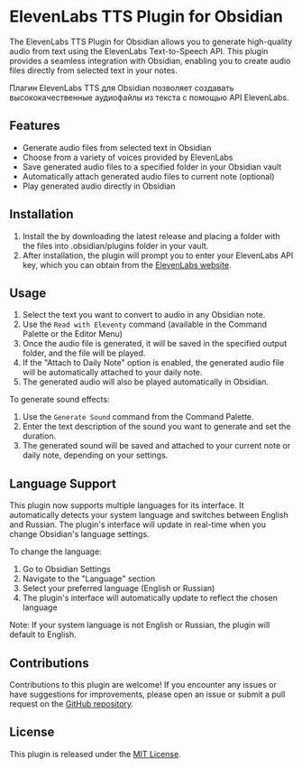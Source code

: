 # ElevenLabs TTS Plugin for Obsidian

The ElevenLabs TTS Plugin for Obsidian allows you to generate high-quality audio from text using the ElevenLabs Text-to-Speech API. This plugin provides a seamless integration with Obsidian, enabling you to create audio files directly from selected text in your notes.

Плагин ElevenLabs TTS для Obsidian позволяет создавать высококачественные аудиофайлы из текста с помощью API ElevenLabs.

## Features

- Generate audio files from selected text in Obsidian
- Choose from a variety of voices provided by ElevenLabs
- Save generated audio files to a specified folder in your Obsidian vault
- Automatically attach generated audio files to current note (optional)
- Play generated audio directly in Obsidian

## Installation

1. Install the by downloading the latest release and placing a folder with the files into .obsidian/plugins folder in your vault.
2. After installation, the plugin will prompt you to enter your ElevenLabs API key, which you can obtain from the [ElevenLabs website](https://elevenlabs.io/).


## Usage

1. Select the text you want to convert to audio in any Obsidian note.
2. Use the `Read with Eleventy` command (available in the Command Palette or the Editor Menu)
3. Once the audio file is generated, it will be saved in the specified output folder, and the file will be played.
4. If the "Attach to Daily Note" option is enabled, the generated audio file will be automatically attached to your daily note.
5. The generated audio will also be played automatically in Obsidian.

To generate sound effects:
1. Use the `Generate Sound` command from the Command Palette.
2. Enter the text description of the sound you want to generate and set the duration.
3. The generated sound will be saved and attached to your current note or daily note, depending on your settings.

## Language Support

This plugin now supports multiple languages for its interface. It automatically detects your system language and switches between English and Russian. The plugin's interface will update in real-time when you change Obsidian's language settings.

To change the language:
1. Go to Obsidian Settings
2. Navigate to the "Language" section
3. Select your preferred language (English or Russian)
4. The plugin's interface will automatically update to reflect the chosen language

Note: If your system language is not English or Russian, the plugin will default to English.

## Contributions

Contributions to this plugin are welcome! If you encounter any issues or have suggestions for improvements, please open an issue or submit a pull request on the [GitHub repository](https://github.com/glebis/obsidian-elevenlabs-tts).

## License

This plugin is released under the [MIT License](https://opensource.org/licenses/MIT).
